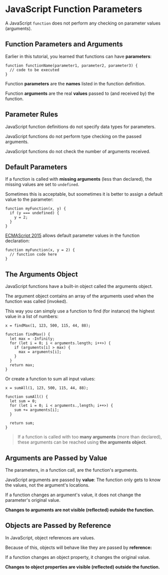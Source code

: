 # JavaScript Function Parameters

A JavaScript `function` does not perform any checking on parameter values (arguments).

## Function Parameters and Arguments

Earlier in this tutorial, you learned that functions can have **parameters**:

```
function functionName(parameter1, parameter2, parameter3) {
  // code to be executed
}
```

Function **parameters** are the **names** listed in the function definition.

Function **arguments** are the real **values** passed to (and received by) the function.

## Parameter Rules

JavaScript function definitions do not specify data types for parameters.

JavaScript functions do not perform type checking on the passed arguments.

JavaScript functions do not check the number of arguments received.

## Default Parameters

If a function is called with **missing arguments** (less than declared), the missing values are set to `undefined`.

Sometimes this is acceptable, but soometimes it is better to assign a default value to the parameter:

```
function myFunction(x, y) {
  if (y === undefined) {
    y = 2;
  }
}
```

[ECMAScript 2015](https://www.w3schools.com/js/js_es6.asp) allows default parameter values in the function declaration:

```
function myFunction(x, y = 2) {
  // function code here
}
```

## The Arguments Object

JavaScript functions have a built-in object called the arguments object.

The argument object contains an array of the arguments used when the function was called (invoked).

This way you can simply use a function to find (for instance) the highest value in a list of numbers:

```
x = findMax(1, 123, 500, 115, 44, 88);

function findMax() {
  let max = -Infinity;
  for (let i = 0; i < arguments.length; i++>) {
    if (arguments[i] > max) {
      max = arguments[i];
    }
  }
  return max;
}
```

Or create a function to sum all input values:

```
x = sumAll(1, 123, 500, 115, 44, 88);

function sumAll() {
  let sum = 0;
  for (let i = 0; i < arguments.,length; i++>) {
    sum += arguments[i];
  }

  return sum;
}
```

> If a function is called with too **many arguments** (more than declared), these arguments can be reached using **the arguments object**.

## Arguments are Passed by Value

The parameters, in a function call, are the function's arguments.

JavaScript arguments are passed by **value**: The function only gets to know the values, not the argument's locations.

If a function changes an argument's value, it does not change the parameter's original value.

**Changes to arguments are not visible (reflected) outside the function.**

## Objects are Passed by Reference

In JavaScript, object references are values.

Because of this, objects will behave like they are passed by **reference:**

If a function changes an object property, it changes the original value.

**Changes to object properties are visible (reflected) outside the function.**